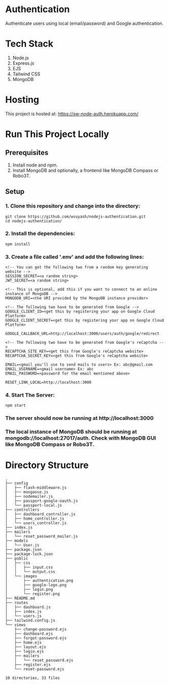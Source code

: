# Authentication
Authenticate users using local (email/password) and Google authentication.

# Tech Stack
1. Node.js
2. Express.js
3. EJS
4. Tailwind CSS
5. MongoDB

# Hosting
This project is hosted at: https://sw-node-auth.herokuapp.com/

# Run This Project Locally
## Prerequisites
1. Install node and npm.
2. Install MongoDB and optionally, a frontend like MongoDB Compass or Robo3T.

## Setup
### 1. Clone this repository and change into the directory:
```
git clone https://github.com/wsuyash/nodejs-authentication.git
cd nodejs-authentication/
```
### 2. Install the dependencies:
```
npm install
```
### 3. Create a file called '.env' and add the following lines:
```
<!-- You can get the following two from a random key generating website -->
SESSION_SECRET=<a random string>
JWT_SECRET=<a random string>

<!-- This is optional, add this if you want to connect to an online instance of MongoDB -->
MONGODB_URI=<the URI provided by the MongoDB instance provider>

<!-- The following two have to be generated from Google -->
GOOGLE_CLIENT_ID=<get this by registering your app on Google Cloud Platform>
GOOGLE_CLIENT_SECRET=<get this by registering your app on Google Cloud Platform>

GOOGLE_CALLBACK_URL=http://localhost:3000/users/auth/google/redirect

<!-- The following two have to be generated from Google's reCaptcha -->
RECAPTCHA_SITE_KEY=<get this from Google's reCaptcha website>
RECAPTCHA_SECRET_KEY=<get this from Google's reCaptcha website>

EMAIL=<gmail you'll use to send mails to users> Ex: abc@gmail.com
EMAIL_USERNAME=<gmail username> Ex: abc
EMAIL_PASSWORD=<password for the email mentioned above>

RESET_LINK_LOCAL=http://localhost:3000
```
### 4. Start The Server:
```
npm start
```

### The server should now be running at http://localhost:3000

### The local instance of MongoDB should be running at mongodb://localhost:27017/auth. Check with MongoDB GUI like MongoDB Compass or Robo3T.

# Directory Structure
```
.
├── config
│   ├── flash-middleware.js
│   ├── mongoose.js
│   ├── nodemailer.js
│   ├── passport-google-oauth.js
│   └── passport-local.js
├── controllers
│   ├── dashboard_controller.js
│   ├── home_controller.js
│   └── users_controller.js
├── index.js
├── mailers
│   └── reset_password_mailer.js
├── models
│   └── User.js
├── package.json
├── package-lock.json
├── public
│   ├── css
│   │   ├── input.css
│   │   └── output.css
│   └── images
│       ├── authentication.png
│       ├── google-logo.png
│       ├── login.png
│       └── register.png
├── README.md
├── routes
│   ├── dashboard.js
│   ├── index.js
│   └── users.js
├── tailwind.config.js
└── views
    ├── change-password.ejs
    ├── dashboard.ejs
    ├── forgot-password.ejs
    ├── home.ejs
    ├── layout.ejs
    ├── login.ejs
    ├── mailers
    │   └── reset_password.ejs
    ├── register.ejs
    └── reset-password.ejs

10 directories, 33 files
```